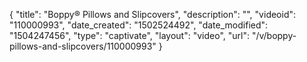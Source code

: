 {
    "title": "Boppy&reg; Pillows and Slipcovers",
    "description": "",
    "videoid": "110000993",
    "date_created": "1502524492",
    "date_modified": "1504247456",
    "type": "captivate",
    "layout": "video",
    "url": "\/v\/boppy-pillows-and-slipcovers\/110000993"
}